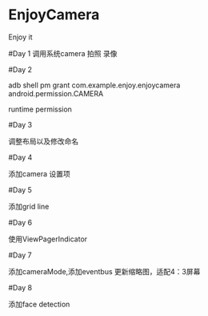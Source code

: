 # EnjoyCamera
Enjoy it

#Day 1
调用系统camera 拍照 录像

#Day 2

adb shell pm grant com.example.enjoy.enjoycamera android.permission.CAMERA

runtime permission

#Day 3

调整布局以及修改命名

#Day 4

添加camera 设置项

#Day 5

添加grid line

#Day 6

使用ViewPagerIndicator

#Day 7

添加cameraMode,添加eventbus 更新缩略图，适配4：3屏幕

#Day 8

添加face detection